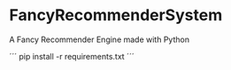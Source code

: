 # FancyRecommenderSystem

A Fancy Recommender Engine made with Python

´´´
pip install -r requirements.txt
´´´
